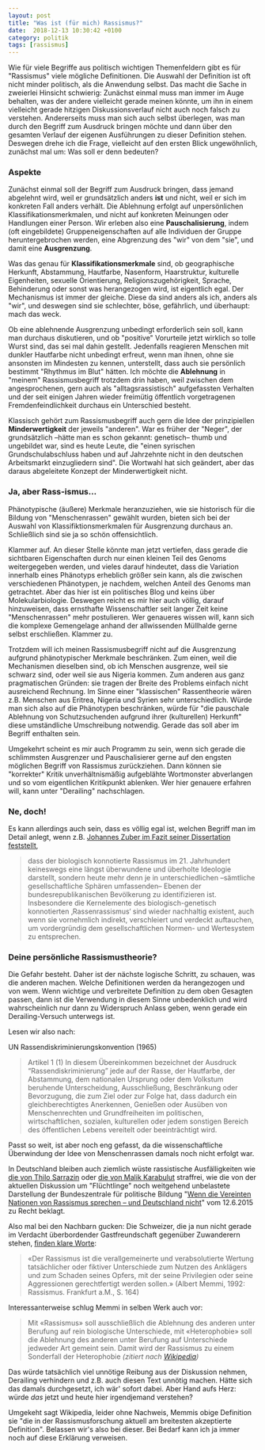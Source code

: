 ```yaml
---
layout: post
title: "Was ist (für mich) Rassismus?"
date:  2018-12-13 10:30:42 +0100
category: politik
tags: [rassismus]
---
```


Wie für viele Begriffe aus politisch wichtigen Themenfeldern gibt es für "Rassismus" viele mögliche Definitionen. Die Auswahl der Definition ist oft nicht minder politisch, als die Anwendung selbst. Das macht die Sache in zweierlei Hinsicht schwierig: Zunächst einmal muss man immer im Auge behalten, was der andere vielleicht gerade meinen könnte, um ihn in einem vielleicht gerade hitzigen Diskussionsverlauf nicht auch noch falsch zu verstehen. Andererseits muss man sich auch selbst überlegen, was man durch den Begriff zum Ausdruck bringen möchte und dann über den gesamten Verlauf der eigenen Ausführungen zu dieser Definition stehen. Deswegen drehe ich die Frage, vielleicht auf den ersten Blick ungewöhnlich, zunächst mal um: Was soll er denn bedeuten?

### Aspekte

Zunächst einmal soll der Begriff zum Ausdruck bringen, dass jemand abgelehnt wird, weil er grundsätzlich anders **ist** und nicht, weil er sich im konkreten Fall anders verhält. Die Ablehnung erfolgt auf unpersönlichen Klassifikationsmerkmalen, und nicht auf konkreten Meinungen oder Handlungen einer Person. Wir erleben also eine **Pauschalisierung**, indem (oft eingebildete) Gruppeneigenschaften auf alle Individuen der Gruppe heruntergebrochen werden, eine Abgrenzung des "wir" von dem "sie", und damit eine **Ausgrenzung**.

Was das genau für **Klassifikationsmerkmale** sind, ob geographische Herkunft, Abstammung, Hautfarbe, Nasenform, Haarstruktur, kulturelle Eigenheiten, sexuelle Orientierung, Religionszugehörigkeit, Sprache, Behinderung oder sonst was herangezogen wird, ist eigentlich egal. Der Mechanismus ist immer der gleiche. Diese da sind anders als ich, anders als "wir", und deswegen sind sie schlechter, böse, gefährlich, und überhaupt: mach das weck.

Ob eine ablehnende Ausgrenzung unbedingt erforderlich sein soll, kann man durchaus diskutieren, und ob "positive" Vorurteile jetzt wirklich so tolle Wurst sind, das sei mal dahin gestellt. Jedenfalls reagieren Menschen mit dunkler Hautfarbe nicht unbedingt erfreut, wenn man ihnen, ohne sie ansonsten im Mindesten zu kennen, unterstellt, dass auch sie persönlich bestimmt "Rhythmus im Blut" hätten. Ich möchte die **Ablehnung** in "meinem" Rassismusbegriff trotzdem drin haben, weil zwischen dem angesprochenen, gern auch als "alltagsrassistisch" aufgefassten Verhalten und der seit einigen Jahren wieder freimütig öffentlich vorgetragenen Fremdenfeindlichkeit durchaus ein Unterschied besteht.

Klassisch gehört zum Rassismusbegriff auch gern die Idee der prinzipiellen **Minderwertigkeit** der jeweils "anderen". War es früher der "Neger", der grundsätzlich –hätte man es schon gekannt: genetisch– thumb und ungebildet war, sind es heute Leute, die "einen syrischen Grundschulabschluss haben und auf Jahrzehnte nicht in den deutschen Arbeitsmarkt einzugliedern sind". Die Wortwahl hat sich geändert, aber das daraus abgeleitete Konzept der Minderwertigkeit nicht.

### Ja, aber Rass-ismus...

Phänotypische (äußere) Merkmale heranzuziehen, wie sie historisch für die Bildung von "Menschenrassen" gewählt wurden, bieten sich bei der Auswahl von Klassifiktionsmerkmalen für Ausgrenzung durchaus an. Schließlich sind sie ja so schön offensichtlich.

Klammer auf. An dieser Stelle könnte man jetzt vertiefen, dass gerade die sichtbaren Eigenschaften durch nur einen kleinen Teil des Genoms weitergegeben werden, und vieles darauf hindeutet, dass die Variation innerhalb eines Phänotyps erheblich größer sein kann, als die zwischen verschiedenen Phänotypen, je nachdem, welchen Anteil des Genoms man getrachtet. Aber das hier ist ein politisches Blog und keins über Molekularbiologie. Deswegen reicht es mir hier auch völlig, darauf hinzuweisen, dass ernsthafte Wissenschaftler seit langer Zeit keine "Menschenrassen" mehr postulieren. Wer genaueres wissen will, kann sich die komplexe Gemengelage anhand der allwissenden Müllhalde gerne selbst erschließen. Klammer zu.

Trotzdem will ich meinen Rassismusbegriff nicht auf die Ausgrenzung aufgrund phänotypischer Merkmale beschränken. Zum einen, weil die Mechanismen dieselben sind, ob ich Menschen ausgrenze, weil sie schwarz sind, oder weil sie aus Nigeria kommen. Zum anderen aus ganz pragmatischen Gründen: sie tragen der Breite des Problems einfach nicht ausreichend Rechnung. Im Sinne einer "klassischen" Rassentheorie wären z.B. Menschen aus Eritrea, Nigeria und Syrien sehr unterschiedlich. Würde man sich also auf die Phänotypen beschränken, würde für "die pauschale Ablehnung von Schutzsuchenden aufgrund ihrer (kulturellen) Herkunft" diese umständliche Umschreibung notwendig. Gerade das soll aber im Begriff enthalten sein.

Umgekehrt scheint es mir auch Programm zu sein, wenn sich gerade die schlimmsten Ausgrenzer und Pauschalisierer gerne auf den engsten möglichen Begriff von Rassismus zurückziehen. Dann können sie "korrekter" Kritik unverhältnismäßig aufgeblähte Wortmonster abverlangen und so vom eigentlichen Kritikpunkt ablenken. Wer hier genauere erfahren will, kann unter "Derailing" nachschlagen.

### Ne, doch!

Es kann allerdings auch sein, dass es völlig egal ist, welchen Begriff man im Detail anlegt, wenn z.B. [Johannes Zuber im Fazit seiner Dissertation feststellt](https://www.google.com/url?sa=t&rct=j&q=&esrc=s&source=web&cd=6&ved=2ahUKEwj7sa2p7ZzfAhWxsKQKHWeRCFsQFjAFegQIBRAC&url=https%3A%2F%2Fwww.oapen.org%2Fdownload%3Ftype%3Ddocument%26docid%3D610370&usg=AOvVaw0ymeid5R80uoZkhBHzRGl6),

> dass der biologisch konnotierte Rassismus im 21. Jahrhundert keineswegs eine längst überwundene und überholte Ideologie darstellt, sondern heute mehr denn je in unterschiedlichen –sämtliche gesellschaftliche Sphären umfassenden– Ebenen der bundesrepublikanischen Bevölkerung zu identifizieren ist. Insbesondere die Kernelemente des biologisch-genetisch konnotierten ‚Rassenrassismus‘ sind wieder nachhaltig existent, auch wenn sie vornehmlich indirekt, verschleiert und verdeckt auftauchen, um vordergründig dem gesellschaftlichen Normen- und Wertesystem zu entsprechen.

### Deine persönliche Rassismustheorie?

Die Gefahr besteht. Daher ist der nächste logische Schritt, zu schauen, was die anderen machen. Welche Definitionen werden da herangezogen und von wem. Wenn wichtige und verbreitete Definition zu dem oben Gesagten passen, dann ist die Verwendung in diesem Sinne unbedenklich und wird wahrscheinlich nur dann zu Widerspruch Anlass geben, wenn gerade ein Derailing-Versuch unterwegs ist.

Lesen wir also nach:

UN Rassendiskriminierungskonvention (1965)

> Artikel 1
> (1) In diesem Übereinkommen bezeichnet der Ausdruck “Rassendiskriminierung” jede auf der Rasse, der Hautfarbe, der Abstammung, dem nationalen Ursprung oder dem Volkstum beruhende Unterscheidung, Ausschließung, Beschränkung oder Bevorzugung, die zum Ziel oder zur Folge hat, dass dadurch ein gleichberechtigtes Anerkennen, Genießen oder Ausüben von Menschenrechten und Grundfreiheiten im politischen, wirtschaftlichen, sozialen, kulturellen oder jedem sonstigen Bereich des öffentlichen Lebens vereitelt oder beeinträchtigt wird.

Passt so weit, ist aber noch eng gefasst, da die wissenschaftliche Überwindung der Idee von Menschenrassen damals noch nicht erfolgt war.

In Deutschland bleiben auch ziemlich wüste rassistische Ausfälligkeiten wie [die von Thilo Sarrazin](https://web.hsu-hh.de/fak/geiso/fach/pae-ivb/download/cerd?lang=de) oder [die von Malik Karabulut](https://www.welt.de/regionales/hamburg/article162442610/Deutsche-duerfen-ungestraft-Koeterrasse-genannt-werden.html) straffrei, wie die von der aktuellen Diskussion um "Flüchtlinge" noch weitgehend unbelastete Darstellung der Bundeszentrale für politische Bildung "[Wenn die Vereinten Nationen von Rassismus sprechen – und Deutschland nicht](http://www.bpb.de/gesellschaft/migration/newsletter/208205/wenn-die-vereinten-nationen-von-rassismus-sprechen)" vom 12.6.2015 zu Recht beklagt.

Also mal bei den Nachbarn gucken: Die Schweizer, die ja nun nicht gerade im Verdacht überbordender Gastfreundschaft gegenüber Zuwanderern stehen, [finden klare Worte](https://www.ekr.admin.ch/themen/d376.html):

> «Der Rassismus ist die verallgemeinerte und verabsolutierte Wertung tatsächlicher oder fiktiver Unterschiede zum Nutzen des Anklägers und zum Schaden seines Opfers, mit der seine Privilegien oder seine Aggressionen gerechtfertigt werden sollen.» (Albert Memmi, 1992: Rassismus. Frankfurt a.M., S. 164)

Interessanterweise schlug Memmi in selben Werk auch vor:

> Mit «Rassismus» soll ausschließlich die Ablehnung des anderen unter Berufung auf rein biologische Unterschiede, mit «Heterophobie» soll die Ablehnung des anderen unter Berufung auf Unterschiede jedweder Art gemeint sein. Damit wird der Rassismus zu einem Sonderfall der Heterophobie _(zitiert nach [Wikipedia](https://de.wikipedia.org/wiki/Rassismus#Individualit%C3%A4t_und_Menschenrechte))_

Das würde tatsächlich viel unnötige Reibung aus der Diskussion nehmen, Derailing verhindern und z.B. auch diesen Text unnötig machen. Hätte sich das damals durchgesetzt, ich wär' sofort dabei. Aber Hand aufs Herz: würde _das_ jetzt und heute hier irgendjemand verstehen?

Umgekeht sagt Wikipedia, leider ohne Nachweis, Memmis obige Definition sie "die in der Rassismusforschung aktuell am breitesten akzeptierte Definition". Belassen wir's also bei dieser. Bei Bedarf kann ich ja immer noch auf diese Erklärung verweisen.
